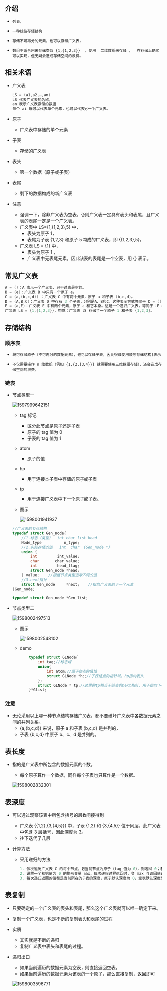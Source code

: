 ## 介绍

*     列表，
*     一种线性存储结构
*     存储不可再分的元素，也可以存储广义表， 
*     数组不适合用来存储类似 {1,{1,2,3}}  , 使用  二维数组来存储 ，  在存储上确实可以实现，但无疑会造成存储空间的浪费。 

## 相关术语

*   广义表

    ```go
    LS = (a1,a2,…,an)
    LS 代表广义表的名称，
    an 表示广义表存储的数据
    每个 ai 既可以代表单个元素，也可以代表另一个广义表。
    ```

*   原子

    *    广义表中存储的单个元素 

*   子表

    *    存储的广义表 

*   表头

    *    第一个数据（原子或子表） 

*   表尾

    *    剩下的数据构成的新广义表 

*   注意

    *    强调一下，除非广义表为空表，否则广义表一定具有表头和表尾，且广义表的表尾一定是一个广义表。 
    *    广义表中 LS={1,{1,2,3},5} 中，
         *   表头为原子 1，
         *   表尾为子表 {1,2,3} 和原子 5 构成的广义表，即 {{1,2,3},5}。 
    *    广义表 LS = {1} 中，
         *   表头为原子 1 ，
         *   广义表中无表尾元素，因此该表的表尾是一个空表，用 {} 表示。 



## 常见广义表

```go
A = ()：A 表示一个广义表，只不过表是空的。
B = (e)：广义表 B 中只有一个原子 e。
C = (a,(b,c,d)) ：广义表 C 中有两个元素，原子 a 和子表 (b,c,d)。
D = (A,B,C)：广义表 D 中存有 3 个子表，分别是A、B和C。这种表示方式等同于 D = ((),(e),(b,c,d)) 。
E = (a,E)：广义表 E 中有两个元素，原子 a 和它本身。这是一个递归广义表，等同于：E = (a,(a,(a,…)))。
广义表 LS = {1,{1,2,3}}，构成：广义表 LS 存储了一个原子 1 和子表 {1,2,3}。
```

## 存储结构

### 顺序表

*     既可存储原子（不可再分的数据元素），也可以存储子表，因此很难使用顺序存储结构]表示 
*     不仅需要操作 n 维数组（例如 {1,{2,{3,4}}} 就需要使用三维数组存储），还会造成存储空间的浪费。 

### 链表

*   节点类型一

    ![1597999642151](1597999642151.png)

    *    tag 标记 

         *    区分此节点是原子还是子表
         *    原子的 tag 值为 0 
         *    子表的 tag 值为 1 

    *   atom

        *    原子的值 

    *    hp 

         *    用于连接本子表中存储的原子或子表 

    *   tp

        *    用于连接广义表中下一个原子或子表。 

    *   图示

        ![1598001941937](1598001941937.png)

    ```c
    //广义表的节点结构
    typedef struct Gen_node{
        //1.标志（类型）  int char list head
        Node_type          n_type;
        //2.实际存储的值   int  char  (Gen_node *)
        union {
            int         int_value;
            char       char_value;
            int         head_flag;  
            struct Gen_node *head;
        } value;    //根据节点类型选取不同的值
        //3.next指针
        struct Gen_node     *next;    //指向广义表的下一个元素
    }Gen_node;
    
    typedef struct Gen_node *Gen_list;
    ```

*   节点类型二

    ![1598002497513](1598002497513.png)

    *   图示

        ![1598002548102](1598002548102.png)

    *   demo

        ```c
            typedef struct GLNode{
                int tag;//标志域
                union{
                    int atom;//原子结点的值域
                    struct GLNode *hp;//子表结点的指针域，hp指向表头
                };
                struct GLNode * tp;//这里的tp相当于链表的next指针，用于指向下一个数据元素
            }*Glist;
        ```

        

    

### 注意

*    无论采用以上哪一种节点结构存储广义表，都不要破坏广义表中各数据元素之间的并列关系。
     *    {a,{b,c,d}} 来说，原子 a 和子表 {b,c,d} 是并列的，
     *    子表 {b,c,d} 中原子 b、c、d 是并列的。 

## 表长度

*    指的是广义表中所包含的数据元素的个数。 

     *    每个原子算作一个数据，同样每个子表也只算作是一个数据。

     ![1598002832301](1598002832301.png)

## 表深度

*    可以通过观察该表中所包含括号的层数间接得到 

     *    广义表 {{1,2},{3,{4,5}}} 中，子表 {1,2} 和 {3,{4,5}} 位于同层，此广义表中包含 3 层括号，因此深度为 3。 
     *    往下迭代了几层

*   计算方法

    *   采用递归的方法

        ```go
        1. 依次遍历广义表 C 的每个节点，若当前节点为原子（tag 值为 0），则返回 0；若为空表，则返回 1；反之，则继续遍历该子表中的数据元素。
        2. 设置一个初始值为 0 的整形变量 max，每次递归过程返回时，令 max 与返回值进行比较，并取较大值。这样，当整个广义表递归结束时，max+1 就是广义表的深
        3. 每次递归返回的值都是当前所在的子表的深度，原子默认深度为 0，空表默认深度为 1。
        ```

## 表复制

*    只要确定的一个广义表的表头和表尾，那么这个广义表就可以唯一确定下来。 

*    复制一个广义表，也是不断的复制表头和表尾的过程 

*   实质

    *    其实就是不断的递归 
    *    复制广义表中表头和表尾的过程。 

*   递归出口

    *    如果当前遍历的数据元素为空表，则直接返回空表。
    *    如果当前遍历的数据元素为该表的一个原子，那么直接复制，返回即可

    ![1598003596771](1598003596771.png)